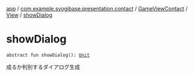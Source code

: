 [app](../../../index.md) / [com.example.syogibase.presentation.contact](../../index.md) / [GameViewContact](../index.md) / [View](index.md) / [showDialog](./show-dialog.md)

# showDialog

`abstract fun showDialog(): `[`Unit`](https://kotlinlang.org/api/latest/jvm/stdlib/kotlin/-unit/index.html)

成るか判別するダイアログ生成

